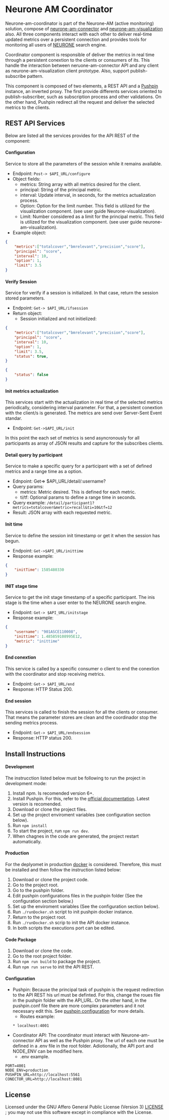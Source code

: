 # Neurone AM Coordinator

Neurone-am-coordinator is part of the Neurone-AM (active monitoring) solution, compose of [neurone-am-connector](https://github.com/NEURONE-IL/neurone-am-connector.git) and [neurone-am-visualization](https://github.com/NEURONE-IL/neurone-am-visualization.git) also. All three components interact with each other to deliver real-time updated metrics over a persistent connection and provides tools for monitoring all users of [NEURONE](https://github.com/NEURONE-IL/neurone) search engine.


Coordinator component is responsible of deliver the metrics in real time through a persistent conextion to the clients or consumers of its. This handle the interaction between neruone-am-connector API and any client as neurone-am-visualization client prototype. Also, support publish-subscribe pattern.


This component is composed of two elements, a REST API and a [Pushpin](https://pushpin.org/) instance, an inverted proxy. The first provide differents services oriented to publish-subscriber, such as subscription process and other validations. On the other hand, Pushpin redirect all the request and deliver the selected metrics to the clients.


## REST API Services

Below are listed all the services provides for the API REST of the component:

#### Configuration
Service to store all the parameters of the session while it remains available.
* Endpoint: `Post-> $API_URL/configure`
* Object fields:
    * metrics: String array with all metrics desired for the client.
    * principal: String of the principal metric.
    * interval: Update interval, in seconds, for the metrics actualization process.
    * Option: Option for the limit number. This field is utilized for the visualization component. (see user guide Neurone-visualization).
    * Limit: Number considered as a limit for the principal metric. This field is utilized for the visualization component. (see user guide neurone-am-visualization).
* Example object:
```JSON
{
    "metrics":["totalcover","bmrelevant","precision","score"],
    "principal": "score",
    "interval": 10,
    "option": 1,
    "limit": 3.5
}
```
#### Verify Session

Service for verify if a session is initialized. In that case, return the session stored parameters.

* Endpoint: `Get-> $API_URL/ifsession`
* Return object: 
    * Session initialized and not initielized:
```JSON
{
    "metrics":["totalcover","bmrelevant","precision","score"],
    "principal": "score",
    "interval": 10,
    "option": 1,
    "limit": 3.5,
    "status": true,
}
```
```JSON
{
    "status": false
}
```


#### Init metrics actualization

This services start with the actualization in real time of the selected metrics periodically, considering interval parameter. For that,  a persistent conextion with the client/s is generated. The metrics are send over Server-Sent Event standar.

* Endpoint: `Get->$API_URL/init`

In this point the each set of metrics is send asyncronously for all participants as array of JSON results and capture for the subscribes clients.

#### Detail query by participant

Service to make a specific query for a participant with a set of defined metrics and a range time as a option.

* Ednpoint: Get=> $API_URL/detail/:username?<optional-query-params> 
* Query params: 
    * metrics: Metric desired. This is defined for each metric.
    * ti/tf: Optional params to define a range time in seconds.
* Query example: `/detail/participant1?metrics=totalcover&metric=recall&ti=10&tf=12`
* Result: JSON array with each requested metric.


#### Init time

Service to define the session init timestamp or get it when the session has begun.
* Endpoint: `Get->$API_URL/inittime`
* Response example:
```JSON
{
    "initTime": 1585480330
}
```


#### INIT stage time

Service to get the init stage timestamp of a specific participant. The inis stage is the time when a user enter to the NEURONE search engine.

* Endpoint: `Get-> $API_URL/initstage`
* Response example:
```JSON
{
    "username": "901ASCE110008",
    "inittime": 1.485859108995E12,
    "metric": "inittime"
}
```
#### End conextion

This service is called by a specific consumer o client to end the conextion with the coordinator and stop receiving metrics.

* Endpoint: `Get-> $API_URL/end`
* Response: HTTP Status 200.

#### End session

This services is called to finish the session for all the clients or consumer. That means the parameter stores are clean and the coordinador stop the sending metrics process.

* Endpoint: `Get-> $API_URL/endsession`
* Response: HTTP status 200.

## Install Instructions

#### Development

The instrucction listed below must be following to run the project in development mode:

1. Install npm. Is recomended version 6+.
2. Install Pushpin. For this, refer to the [official documentation](https://pushpin.org/docs/install/). Latest version is recomended.
3. Download or clone the project files.
4. Set up the project enviroment variables (see configuration section below).
5. Run `npm install`
6. To start the project, run `npm run dev`.
7. When chagnes in the code are generated, the project restart automatically.

#### Production

For the deplyomet in production [docker](https://www.docker.com/) is considered. Therefore, this must be installed and then follow the instruction listed below:

1. Download or clone the project code.
2. Go to the project root.
3. Go to the pushpin folder.
3. Edit pushpin configurations files in the pushpin folder (See the configuration section below.)
4. Set up the enviroment variables (See the configuration section below).
5. Run `./runDocker.sh` script to init pushpin docker instance.
6. Return to the project root.
7. Run `./runDocker.sh` scrip to init the API docker instance.
8. In both scripts the executions port can be edited.

#### Code Package

1. Download or clone the code.
2. Go to the root project folder.
3. Run `npm run build` to package the project.
4. Run `npm run serve` to init the API REST.

#### Configuration

* Pushpin: Because the principal task of pushpin is the request redirection to the API REST his url must be definted. For this, change the roues file in the pushpin folder with the API_URL. On the other hand, in the pushpin.conf file there are more complex parameters and it not necessary edit this. See [pushpin configuration](https://pushpin.org/docs/configuration/) for more details.
    * Routes example:
    ```
    * localhost:4001
    ```
* Coordinator API: The coordinator must interact with Neurone-am-connector API as well as the Pushpin proxy. The url of each one must be defined in a .env file in the root folder. Adiotionally, the API port and NODE_ENV can be modified here.
    * .env example.
```env
PORT=4001
NODE_ENV=production
PUSHPIN_URL=http://localhost:5561
CONECTOR_URL=http://localhost:8081
```

## License 

Licensed under the GNU Affero General Public License (Version 3) [LICENSE](LICENSE) ; you may not use this software except in compliance with the License.






